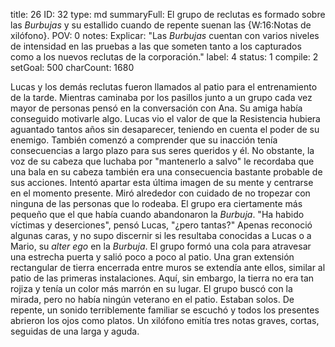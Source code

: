 title:          26
ID:             32
type:           md
summaryFull:    El grupo de reclutas es formado sobre las *Burbujas* y su estallido cuando de repente suenan las {W:16:Notas de xilófono}.
POV:            0
notes:          Explicar: "Las *Burbujas* cuentan con varios niveles de intensidad en las pruebas a las que someten tanto a los capturados como a los nuevos reclutas de la corporación."
label:          4
status:         1
compile:        2
setGoal:        500
charCount:      1680


Lucas y los demás reclutas fueron llamados al patio para el entrenamiento de la tarde. Mientras caminaba por los pasillos junto a un grupo cada vez mayor de personas pensó en la conversación con Ana.
Su amiga había conseguido motivarle algo. Lucas vio el valor de que la Resistencia hubiera aguantado tantos años sin desaparecer, teniendo en cuenta el poder de su enemigo. También comenzó a comprender que su inacción tenía consecuencias a largo plazo para sus seres queridos y él.
No obstante, la voz de su cabeza que luchaba por "mantenerlo a salvo" le recordaba que una bala en su cabeza también era una consecuencia bastante probable de sus acciones.
Intentó apartar esta última imagen de su mente y centrarse en el momento presente. Miró alrededor con cuidado de no tropezar con ninguna de las personas que lo rodeaba.
El grupo era ciertamente más pequeño que el que había cuando abandonaron la *Burbuja*.
"Ha habido víctimas y deserciones", pensó Lucas, "¿pero tantas?"
Apenas reconoció algunas caras, y no supo discernir si les resultaba conocidas a Lucas o a Mario, su *alter ego* en la *Burbuja*.
El grupo formó una cola para atravesar una estrecha puerta y salió poco a poco al patio.
Una gran extensión rectangular de tierra encerrada entre muros se extendía ante ellos, similar al patio de las primeras instalaciones. Aquí, sin embargo, la tierra no era tan rojiza y tenía un color más marrón en su lugar.
El grupo buscó con la mirada, pero no había ningún veterano en el patio. Estaban solos.
De repente, un sonido terriblemente familiar se escuchó y todos los presentes abrieron los ojos como platos.
Un xilófono emitía tres notas graves, cortas, seguidas de una larga y aguda.